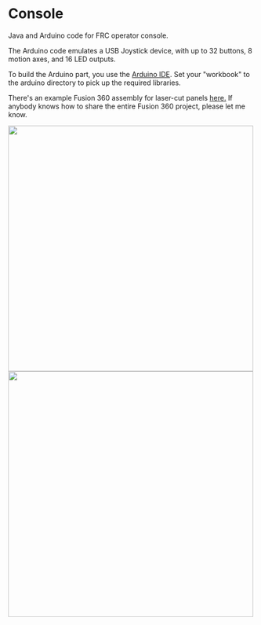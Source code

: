 # Console

Java and Arduino code for FRC operator console.

The Arduino code emulates a USB Joystick device, with up to
32 buttons, 8 motion axes, and 16 LED outputs.

To build the Arduino part, you use the [Arduino IDE](https://www.arduino.cc/en/software).
Set your "workbook" to the arduino directory to pick up the required libraries.

There's an example Fusion 360 assembly for laser-cut panels [here.](https://a360.co/3Fu8oDa)
If anybody knows how to share the entire Fusion 360 project, please let me know.

<img src="pilot.jpg" width=500/> <img src="climber.jpg" width=500/>
